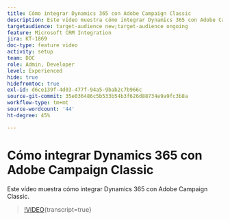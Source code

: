```yaml
---
title: Cómo integrar Dynamics 365 con Adobe Campaign Classic
description: Este vídeo muestra cómo integrar Dynamics 365 con Adobe Campaign Classic.
targetaudience: target-audience new;target-audience ongoing
feature: Microsoft CRM Integration
jira: KT-1869
doc-type: feature video
activity: setup
team: DOC
role: Admin, Developer
level: Experienced
hide: true
hidefromtoc: true
exl-id: d6ce139f-4d03-477f-94a5-9bab2c7b966c
source-git-commit: 35e036486c5b533b54b3f626d88734e9a9fc3b8a
workflow-type: tm+mt
source-wordcount: '44'
ht-degree: 45%

---
```


# Cómo integrar Dynamics 365 con Adobe Campaign Classic

Este vídeo muestra cómo integrar Dynamics 365 con Adobe Campaign Classic.

>[!VIDEO](https://video.tv.adobe.com/v/23837?quality=12&learn=on){transcript=true}
